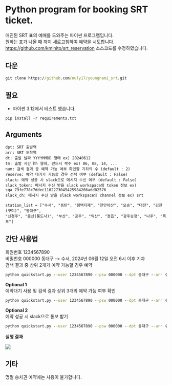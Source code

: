 # Python program for booking SRT ticket.

매진된 SRT 표의 예매를 도와주는 파이썬 프로그램입니다.  
원하는 표가 나올 때 까지 새로고침하여 예약을 시도합니다.
https://github.com/kminito/srt_reservation 소스코드를 수정하였습니다.

## 다운
```cmd
git clone https://github.com/nuly17/youngnami_srt.git
```
  
## 필요
- 파이썬 3.12에서 테스트 했습니다.

```py
pip install -r requirements.txt
```


## Arguments
    dpt: SRT 출발역
    arr: SRT 도착역
    dt: 출발 날짜 YYYYMMDD 형태 ex) 20240612
    tm: 출발 시간 hh 형태, 반드시 짝수 ex) 06, 08, 14, ...
    num: 검색 결과 중 예약 가능 여부 확인할 기차의 수 (default : 2)
    reserve: 예약 대기가 가능할 경우 선택 여부 (default : False)
    slack: 예약 성공 시 slack으로 메시지 수신 여부 (default : False)
    slack_token: 메시지 수신 받을 slack workspace의 token 정보 ex) sqa_79fe778c7ddec1102273045425984266add82576
    slack_ch: 메시지 수신 받을 slack workspace의 channel 정보 ex) srt 

    station_list = ["수서", "동탄", "평택지제", "천안아산", "오송", "대전", "김천(구미)", "동대구",
    "신경주", "울산(통도사)", "부산", "공주", "익산", "정읍", "광주송정", "나주", "목포"]



## 간단 사용법

회원번호 1234567890  
비밀번호 000000 
동대구 -> 수서, 2024년 06월 12일 오전 6시 이후 기차  
검색 결과 중 상위 2개가 예약 가능할 경우 예약

```cmd
python quickstart.py --user 1234567890 --psw 000000 --dpt 동대구 --arr 수서 --dt 20240612 --tm 06
```

**Optional 1**  
예약대기 사용 및 검색 결과 상위 3개의 예약 가능 여부 확인
```cmd
python quickstart.py --user 1234567890 --psw 000000 --dpt 동대구 --arr 수서 --dt 20240612 --tm 06 --num 3 --reserve True
```
**Optional 2**  
예약 성공 시 slack으로 통보 받기
```cmd
python quickstart.py --user 1234567890 --psw 000000 --dpt 동대구 --arr 수서 --dt 20240612 --tm 06 --num 3 --slack True --slack_token 1111 --slack_ch 2222
```

**실행 결과**

![](./img/img1.png)

## 기타  
명절 승차권 예약에는 사용이 불가합니다.  
